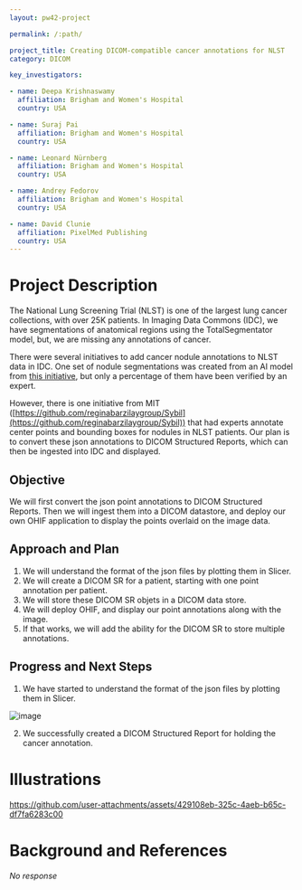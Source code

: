 ```yaml
---
layout: pw42-project

permalink: /:path/

project_title: Creating DICOM-compatible cancer annotations for NLST
category: DICOM

key_investigators:

- name: Deepa Krishnaswamy
  affiliation: Brigham and Women's Hospital
  country: USA

- name: Suraj Pai
  affiliation: Brigham and Women's Hospital
  country: USA

- name: Leonard Nürnberg
  affiliation: Brigham and Women's Hospital
  country: USA

- name: Andrey Fedorov
  affiliation: Brigham and Women's Hospital
  country: USA

- name: David Clunie
  affiliation: PixelMed Publishing
  country: USA
---
```


# Project Description

<!-- Add a short paragraph describing the project. -->


The National Lung Screening Trial (NLST) is one of the largest lung cancer collections, with over 25K patients. In Imaging Data Commons (IDC), we have segmentations of anatomical regions using the TotalSegmentator model, but, we are missing any annotations of cancer. 

There were several initiatives to add cancer nodule annotations to NLST data in IDC. One set of nodule segmentations was created from an AI model from [this initiative]([https://zenodo.org/records/10081112](https://zenodo.org/records/10081112)), but only a percentage of them have been  verified by an expert.

However, there is one initiative from MIT ([https://github.com/reginabarzilaygroup/Sybil](https://github.com/reginabarzilaygroup/Sybil)) that had experts annotate center points and bounding boxes for nodules in NLST patients. Our plan is to convert these json annotations to DICOM Structured Reports, which can then be ingested into IDC and displayed. 



## Objective

<!-- Describe here WHAT you would like to achieve (what you will have as end result). -->


We will first convert the json point annotations to DICOM Structured Reports. Then we will ingest them into a DICOM datastore, and deploy our own OHIF application to display the points overlaid on the image data. 




## Approach and Plan

<!-- Describe here HOW you would like to achieve the objectives stated above. -->


1. We will understand the format of the json files by plotting them in Slicer. 
2. We will create a DICOM SR for a patient, starting with one point annotation per patient. 
3. We will store these DICOM SR objets in a DICOM data store. 
4. We will deploy OHIF, and display our point annotations along with the image. 
5. If that works, we will add the ability for the DICOM SR to store multiple annotations. 



## Progress and Next Steps

<!-- Update this section as you make progress, describing of what you have ACTUALLY DONE.
     If there are specific steps that you could not complete then you can describe them here, too. -->


1. We have started to understand the format of the json files by plotting them in Slicer. 

![image](https://github.com/user-attachments/assets/2bd2dc91-378b-42fa-bc0b-47e5b8051064)

2. We successfully created a DICOM Structured Report for holding the cancer annotation. 


# Illustrations

<!-- Add pictures and links to videos that demonstrate what has been accomplished. -->

https://github.com/user-attachments/assets/429108eb-325c-4aeb-b65c-df7fa6283c00






# Background and References

<!-- If you developed any software, include link to the source code repository.
     If possible, also add links to sample data, and to any relevant publications. -->


_No response_

